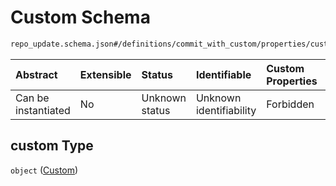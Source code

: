 # Custom Schema

```txt
repo_update.schema.json#/definitions/commit_with_custom/properties/custom
```



| Abstract            | Extensible | Status         | Identifiable            | Custom Properties | Additional Properties | Access Restrictions | Defined In                                                                           |
| :------------------ | :--------- | :------------- | :---------------------- | :---------------- | :-------------------- | :------------------ | :----------------------------------------------------------------------------------- |
| Can be instantiated | No         | Unknown status | Unknown identifiability | Forbidden         | Allowed               | none                | [repo-update.schema.json*](../../out/repo-update.schema.json "open original schema") |

## custom Type

`object` ([Custom](repo-update-definitions-commit-sha-and-custom-information-properties-custom.md))
